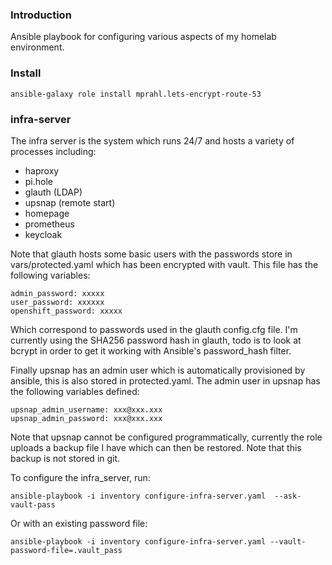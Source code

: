 ### Introduction

Ansible playbook for configuring various aspects of my homelab environment.

### Install

`ansible-galaxy role install mprahl.lets-encrypt-route-53`

### infra-server

The infra server is the system which runs 24/7 and hosts a variety of processes including:

* haproxy
* pi.hole
* glauth (LDAP)
* upsnap (remote start)
* homepage
* prometheus
* keycloak

Note that glauth hosts some basic users with the passwords store in vars/protected.yaml which
has been encrypted with vault. This file has the following variables:

```
admin_password: xxxxx
user_password: xxxxxx
openshift_password: xxxxx
```

Which correspond to passwords used in the glauth config.cfg file. I'm currently using the SHA256
password hash in glauth, todo is to look at bcrypt in order to get it working with Ansible's
password_hash filter.

Finally upsnap has an admin user which is automatically provisioned by ansible, this is also
stored in protected.yaml. The admin user in upsnap has the following variables defined:

```
upsnap_admin_username: xxx@xxx.xxx
upsnap_admin_password: xxx@xxx.xxx
```

Note that upsnap cannot be configured programmatically, currently the role uploads a backup file
I have which can then be restored. Note that this backup is not stored in git.

To configure the infra_server, run:

```
ansible-playbook -i inventory configure-infra-server.yaml  --ask-vault-pass
```
Or with an existing password file:
```
ansible-playbook -i inventory configure-infra-server.yaml --vault-password-file=.vault_pass
```
